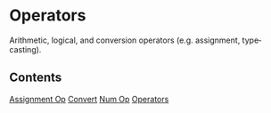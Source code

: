 Operators
=========

Arithmetic, logical, and conversion operators (e.g. assignment, type‐casting).

## Contents

 [Assignment Op](assignment-op.md)
 [Convert](convert.md)
 [Num Op](num-op.md)
 [Operators](operators.md)
